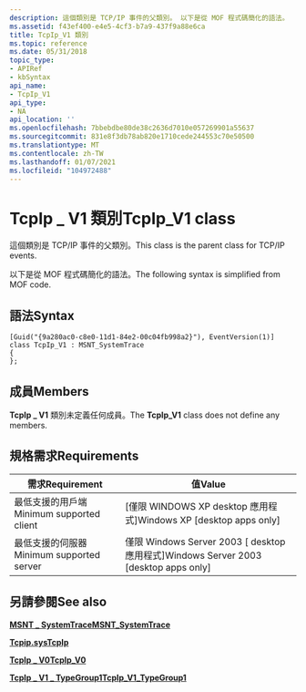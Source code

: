 ```yaml
---
description: 這個類別是 TCP/IP 事件的父類別。 以下是從 MOF 程式碼簡化的語法。
ms.assetid: f43ef400-e4e5-4cf3-b7a9-437f9a88e6ca
title: TcpIp_V1 類別
ms.topic: reference
ms.date: 05/31/2018
topic_type:
- APIRef
- kbSyntax
api_name:
- TcpIp_V1
api_type:
- NA
api_location: ''
ms.openlocfilehash: 7bbebdbe80de38c2636d7010e057269901a55637
ms.sourcegitcommit: 831e8f3db78ab820e1710cede244553c70e50500
ms.translationtype: MT
ms.contentlocale: zh-TW
ms.lasthandoff: 01/07/2021
ms.locfileid: "104972488"
---
```

# <a name="tcpip_v1-class"></a><span data-ttu-id="32b57-104">TcpIp \_ V1 類別</span><span class="sxs-lookup"><span data-stu-id="32b57-104">TcpIp\_V1 class</span></span>

<span data-ttu-id="32b57-105">這個類別是 TCP/IP 事件的父類別。</span><span class="sxs-lookup"><span data-stu-id="32b57-105">This class is the parent class for TCP/IP events.</span></span>

<span data-ttu-id="32b57-106">以下是從 MOF 程式碼簡化的語法。</span><span class="sxs-lookup"><span data-stu-id="32b57-106">The following syntax is simplified from MOF code.</span></span>

## <a name="syntax"></a><span data-ttu-id="32b57-107">語法</span><span class="sxs-lookup"><span data-stu-id="32b57-107">Syntax</span></span>

``` syntax
[Guid("{9a280ac0-c8e0-11d1-84e2-00c04fb998a2}"), EventVersion(1)]
class TcpIp_V1 : MSNT_SystemTrace
{
};
```

## <a name="members"></a><span data-ttu-id="32b57-108">成員</span><span class="sxs-lookup"><span data-stu-id="32b57-108">Members</span></span>

<span data-ttu-id="32b57-109">**TcpIp \_ V1** 類別未定義任何成員。</span><span class="sxs-lookup"><span data-stu-id="32b57-109">The **TcpIp\_V1** class does not define any members.</span></span>

## <a name="requirements"></a><span data-ttu-id="32b57-110">規格需求</span><span class="sxs-lookup"><span data-stu-id="32b57-110">Requirements</span></span>



| <span data-ttu-id="32b57-111">需求</span><span class="sxs-lookup"><span data-stu-id="32b57-111">Requirement</span></span> | <span data-ttu-id="32b57-112">值</span><span class="sxs-lookup"><span data-stu-id="32b57-112">Value</span></span> |
|-------------------------------------|------------------------------------------------------|
| <span data-ttu-id="32b57-113">最低支援的用戶端</span><span class="sxs-lookup"><span data-stu-id="32b57-113">Minimum supported client</span></span><br/> | <span data-ttu-id="32b57-114">\[僅限 WINDOWS XP desktop 應用程式\]</span><span class="sxs-lookup"><span data-stu-id="32b57-114">Windows XP \[desktop apps only\]</span></span><br/>          |
| <span data-ttu-id="32b57-115">最低支援的伺服器</span><span class="sxs-lookup"><span data-stu-id="32b57-115">Minimum supported server</span></span><br/> | <span data-ttu-id="32b57-116">僅限 Windows Server 2003 \[ desktop 應用程式\]</span><span class="sxs-lookup"><span data-stu-id="32b57-116">Windows Server 2003 \[desktop apps only\]</span></span><br/> |



## <a name="see-also"></a><span data-ttu-id="32b57-117">另請參閱</span><span class="sxs-lookup"><span data-stu-id="32b57-117">See also</span></span>

<dl> <dt>

[<span data-ttu-id="32b57-118">**MSNT \_ SystemTrace**</span><span class="sxs-lookup"><span data-stu-id="32b57-118">**MSNT\_SystemTrace**</span></span>](msnt-systemtrace.md)
</dt> <dt>

[<span data-ttu-id="32b57-119">**Tcpip.sys**</span><span class="sxs-lookup"><span data-stu-id="32b57-119">**TcpIp**</span></span>](tcpip.md)
</dt> <dt>

[<span data-ttu-id="32b57-120">**TcpIp \_ V0**</span><span class="sxs-lookup"><span data-stu-id="32b57-120">**TcpIp\_V0**</span></span>](tcpip-v0.md)
</dt> <dt>

[<span data-ttu-id="32b57-121">**TcpIp \_ V1 \_ TypeGroup1**</span><span class="sxs-lookup"><span data-stu-id="32b57-121">**TcpIp\_V1\_TypeGroup1**</span></span>](tcpip-v1-typegroup1.md)
</dt> </dl>

 

 




